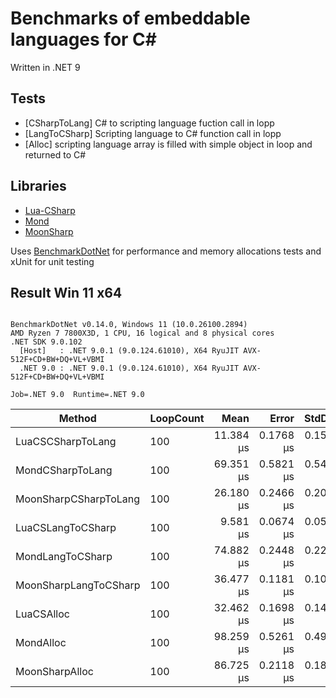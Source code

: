 # Benchmarks of embeddable languages for C#

Written in .NET 9

## Tests
- [CSharpToLang] C# to scripting language fuction call in lopp
- [LangToCSharp] Scripting language to C# function call in lopp
- [Alloc] scripting language array is filled with simple object in loop and returned to C#

## Libraries
- [Lua-CSharp](https://github.com/AnnulusGames/Lua-CSharp)
- [Mond](https://github.com/Rohansi/Mond)
- [MoonSharp](https://github.com/moonsharp-devs/moonsharp)

Uses [BenchmarkDotNet](https://github.com/dotnet/BenchmarkDotNet) for performance and memory allocations tests and xUnit for unit testing

## Result Win 11 x64
```

BenchmarkDotNet v0.14.0, Windows 11 (10.0.26100.2894)
AMD Ryzen 7 7800X3D, 1 CPU, 16 logical and 8 physical cores
.NET SDK 9.0.102
  [Host]   : .NET 9.0.1 (9.0.124.61010), X64 RyuJIT AVX-512F+CD+BW+DQ+VL+VBMI
  .NET 9.0 : .NET 9.0.1 (9.0.124.61010), X64 RyuJIT AVX-512F+CD+BW+DQ+VL+VBMI

Job=.NET 9.0  Runtime=.NET 9.0  

```
| Method                | LoopCount | Mean      | Error     | StdDev    | Gen0   | Gen1   | Allocated |
|---------------------- |---------- |----------:|----------:|----------:|-------:|-------:|----------:|
| LuaCSCSharpToLang     | 100       | 11.384 μs | 0.1768 μs | 0.1568 μs | 0.2136 |      - |  10.85 KB |
| MondCSharpToLang      | 100       | 69.351 μs | 0.5821 μs | 0.5445 μs | 5.2490 | 0.6104 | 260.45 KB |
| MoonSharpCSharpToLang | 100       | 26.180 μs | 0.2466 μs | 0.2059 μs | 1.4648 | 0.4883 |  73.21 KB |
| LuaCSLangToCSharp     | 100       |  9.581 μs | 0.0674 μs | 0.0598 μs | 0.0305 |      - |   1.85 KB |
| MondLangToCSharp      | 100       | 74.882 μs | 0.2448 μs | 0.2290 μs | 5.4932 | 0.6104 | 271.39 KB |
| MoonSharpLangToCSharp | 100       | 36.477 μs | 0.1181 μs | 0.1047 μs | 1.5869 | 0.5493 |  78.95 KB |
| LuaCSAlloc            | 100       | 32.462 μs | 0.1698 μs | 0.1418 μs | 1.5869 | 0.6714 |  80.28 KB |
| MondAlloc             | 100       | 98.259 μs | 0.5261 μs | 0.4921 μs | 7.0801 | 1.5869 | 352.52 KB |
| MoonSharpAlloc        | 100       | 86.725 μs | 0.2118 μs | 0.1878 μs | 3.2959 | 0.9766 | 163.93 KB |
